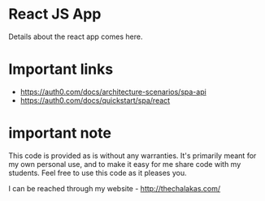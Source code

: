 # React JS App

Details about the react app comes here. 

# Important links

* https://auth0.com/docs/architecture-scenarios/spa-api
* https://auth0.com/docs/quickstart/spa/react

# important note 

This code is provided as is without any warranties. It's primarily meant for my own personal use, and to make it easy for me share code with my students. Feel free to use this code as it pleases you.

I can be reached through my website - http://thechalakas.com/